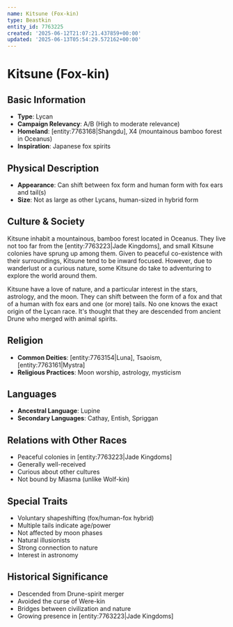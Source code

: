 ```yaml
---
name: Kitsune (Fox-kin)
type: Beastkin
entity_id: 7763225
created: '2025-06-12T21:07:21.437859+00:00'
updated: '2025-06-13T05:54:29.572162+00:00'
---
```


# Kitsune (Fox-kin)

## Basic Information
- **Type**: Lycan
- **Campaign Relevancy**: A/B (High to moderate relevance)
- **Homeland**: [entity:7763168|Shangdu], X4 (mountainous bamboo forest in Oceanus)
- **Inspiration**: Japanese fox spirits

## Physical Description
- **Appearance**: Can shift between fox form and human form with fox ears and tail(s)
- **Size**: Not as large as other Lycans, human-sized in hybrid form

## Culture & Society
Kitsune inhabit a mountainous, bamboo forest located in Oceanus. They live not too far from the [entity:7763223|Jade Kingdoms], and small Kitsune colonies have sprung up among them. Given to peaceful co-existence with their surroundings, Kitsune tend to be inward focused. However, due to wanderlust or a curious nature, some Kitsune do take to adventuring to explore the world around them.

Kitsune have a love of nature, and a particular interest in the stars, astrology, and the moon. They can shift between the form of a fox and that of a human with fox ears and one (or more) tails. No one knows the exact origin of the Lycan race. It's thought that they are descended from ancient Drune who merged with animal spirits.

## Religion
- **Common Deities**: [entity:7763154|Luna], Tsaoism, [entity:7763161|Mystra]
- **Religious Practices**: Moon worship, astrology, mysticism

## Languages
- **Ancestral Language**: Lupine
- **Secondary Languages**: Cathay, Entish, Spriggan

## Relations with Other Races
- Peaceful colonies in [entity:7763223|Jade Kingdoms]
- Generally well-received
- Curious about other cultures
- Not bound by Miasma (unlike Wolf-kin)

## Special Traits
- Voluntary shapeshifting (fox/human-fox hybrid)
- Multiple tails indicate age/power
- Not affected by moon phases
- Natural illusionists
- Strong connection to nature
- Interest in astronomy

## Historical Significance
- Descended from Drune-spirit merger
- Avoided the curse of Were-kin
- Bridges between civilization and nature
- Growing presence in [entity:7763223|Jade Kingdoms]